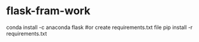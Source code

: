 # flask-fram-work
conda install -c anaconda flask
#or create requirements.txt file 
pip install -r requirements.txt

